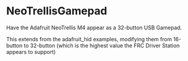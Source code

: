 # NeoTrellisGamepad
Have the Adafruit NeoTrellis M4 appear as a 32-button USB Gamepad.

This extends from the adafruit_hid examples, modifying them from 16-button to 32-button (which is the highest value the FRC Driver Station appears to support)